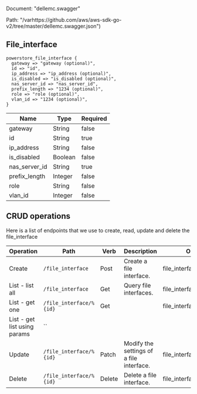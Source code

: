 Document: "dellemc.swagger"


Path: "/varhttps://github.com/aws/aws-sdk-go-v2/tree/master/dellemc.swagger.json")

## File_interface



```puppet
powerstore_file_interface {
  gateway => "gateway (optional)",
  id => "id",
  ip_address => "ip_address (optional)",
  is_disabled => "is_disabled (optional)",
  nas_server_id => "nas_server_id",
  prefix_length => "1234 (optional)",
  role => "role (optional)",
  vlan_id => "1234 (optional)",
}
```

| Name        | Type           | Required       |
| ------------- | ------------- | ------------- |
|gateway | String | false |
|id | String | true |
|ip_address | String | false |
|is_disabled | Boolean | false |
|nas_server_id | String | true |
|prefix_length | Integer | false |
|role | String | false |
|vlan_id | Integer | false |



## CRUD operations

Here is a list of endpoints that we use to create, read, update and delete the file_interface

| Operation | Path | Verb | Description | OperationID |
| ------------- | ------------- | ------------- | ------------- | ------------- |
|Create|`/file_interface`|Post|Create a file interface.|file_interfaceCreate|
|List - list all|`/file_interface`|Get|Query file interfaces.|file_interfaceCollectionQuery|
|List - get one|`/file_interface/%{id}`|Get||file_interfaceInstanceQuery|
|List - get list using params|``||||
|Update|`/file_interface/%{id}`|Patch|Modify the settings of a file interface.|file_interfaceModify|
|Delete|`/file_interface/%{id}`|Delete|Delete a file interface.|file_interfaceDelete|
